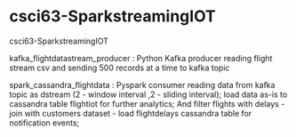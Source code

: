 # csci63-SparkstreamingIOT
csci63-SparkstreamingIOT

kafka_flightdatastream_producer : Python Kafka producer reading flight stream csv and sending 500 records at a time to kafka topic

spark_cassandra_flightdata : Pyspark consumer reading data from kafka topic as dstream (2 - window interval ,2 - sliding interval); 
  load data as-is to cassandra table flightiot for further analytics; And filter flights with delays - join with customers dataset - load flightdelays cassandra table for notification events;   
